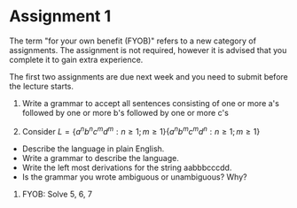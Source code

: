 # Assignment 1

The term "for your own benefit (FYOB)" refers to a new category of assignments. The assignment is not required, however it is advised that you complete it to gain extra experience.

The first two assignments are due next week and you need to submit before the lecture starts.

1. Write a grammar to accept all sentences consisting of one or more a's followed by one or more b's followed by one or more c's

1. Consider $L = \{a^n b^n c^m d^m : n \ge 1; m \ge 1\}  \{a^n b^m c^m d^n : n \ge 1; m \ge 1\}$
  - Describe the language in plain English.
  - Write a grammar to describe the language.
  - Write the left most derivations for the string aabbbcccdd.
  - Is the grammar you wrote ambiguous or unambiguous? Why?

1. FYOB: Solve 5, 6, 7
